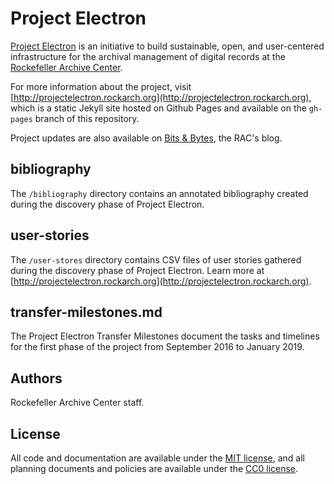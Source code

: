 # Project Electron

[Project Electron](http://projectelectron.rockarch.org/) is an initiative to build sustainable, open, and user-centered infrastructure for the archival management of digital records at the [Rockefeller Archive Center](http://rockarch.org/).

For more information about the project, visit [http://projectelectron.rockarch.org](http://projectelectron.rockarch.org), which is a static Jekyll site hosted on Github Pages and available on the `gh-pages` branch of this repository.

Project updates are also available on [Bits & Bytes](http://blog.rockarch.org/), the RAC's blog.

## bibliography

The `/bibliography` directory contains an annotated bibliography created during the discovery phase of Project Electron.

## user-stories

The `/user-stores` directory contains CSV files of user stories gathered during the discovery phase of Project Electron. Learn more at [http://projectelectron.rockarch.org](http://projectelectron.rockarch.org).

## transfer-milestones.md
The Project Electron Transfer Milestones document the tasks and timelines for the first phase of the project from September 2016 to January 2019.

## Authors

Rockefeller Archive Center staff.

## License

All code and documentation are available under the [MIT license](LICENSE), and all planning documents and policies are available under the [CC0 license](LICENSE-CC0.md).
